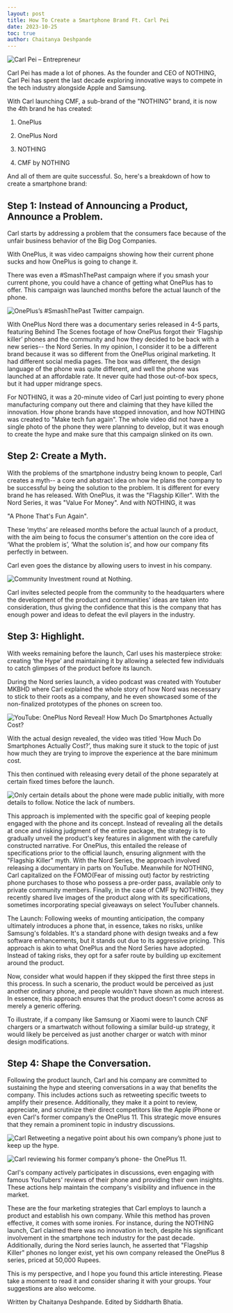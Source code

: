 ```yaml
---
layout: post
title: How To Create a Smartphone Brand Ft. Carl Pei
date: 2023-10-25
toc: true
author: Chaitanya Deshpande
---
```

![Carl Pei – Entrepreneur](<../../gallery/smrtphn-images/smrtphn (1).jpg>)  

Carl Pei has made a lot of phones. As the founder and CEO of NOTHING, Carl Pei has spent the last decade exploring innovative ways to compete in the tech industry alongside Apple and Samsung.
<!-- more -->
With Carl launching CMF, a sub-brand of the "NOTHING" brand, it is now the 4th brand he has created:

1. OnePlus

2. OnePlus Nord

3. NOTHING

4. CMF by NOTHING

And all of them are quite successful. So, here's a breakdown of how to create a smartphone brand:

## Step 1: Instead of Announcing a Product, Announce a Problem.

Carl starts by addressing a problem that the consumers face because of the unfair business behavior of the Big Dog Companies.

With OnePlus, it was video campaigns showing how their current phone sucks and how OnePlus is going to change it.

There was even a #SmashThePast campaign where if you smash your current phone, you could have a chance of getting what OnePlus has to offer. This campaign was launched months before the actual launch of the phone.
 
![OnePlus’s #SmashThePast Twitter campaign.](<../../gallery/smrtphn-images/smrtphn (2).png>)  

With OnePlus Nord there was a documentary series released in 4-5 parts, featuring Behind The Scenes footage of how OnePlus forgot their ‘Flagship killer’ phones and the community and how they decided to be back with a new series-- the Nord Series. In my opinion, I consider it to be a different brand because it was so different from the OnePlus original marketing. It had different social media pages. The box was different, the design language of the phone was quite different, and well the phone was launched at an affordable rate. It never quite had those out-of-box specs, but it had upper midrange specs.

For NOTHING, it was a 20-minute video of Carl just pointing to every phone manufacturing company out there and claiming that they have killed the innovation. How phone brands have stopped innovation, and how NOTHING was created to "Make tech fun again". The whole video did not have a single photo of the phone they were planning to develop, but it was enough to create the hype and make sure that this campaign slinked on its own.

## Step 2: Create a Myth.

With the problems of the smartphone industry being known to people, Carl creates a myth-- a core and abstract idea on how he plans the company to be successful by being the solution to the problem. It is different for every brand he has released. With OnePlus, it was the "Flagship Killer". With the Nord Series, it was "Value For Money". And with NOTHING, it was

"A Phone That's Fun Again".

These ‘myths’ are released months before the actual launch of a product, with the aim being to focus the consumer's attention on the core idea of ‘What the problem is’, ‘What the solution is’, and how our company fits perfectly in between.

Carl even goes the distance by allowing users to invest in his company.

![Community Investment round at Nothing.](<../../gallery/smrtphn-images/smrtphn (3).png>)  

Carl invites selected people from the community to the headquarters where the development of the product and communities' ideas are taken into consideration, thus giving the confidence that this is the company that has enough power and ideas to defeat the evil players in the industry.

## Step 3: Highlight.

With weeks remaining before the launch, Carl uses his masterpiece stroke: creating ‘the Hype’ and maintaining it by allowing a selected few individuals to catch glimpses of the product before its launch.

During the Nord series launch, a video podcast was created with Youtuber MKBHD where Carl explained the whole story of how Nord was necessary to stick to their roots as a company, and he even showcased some of the non-finalized prototypes of the phones on screen too.

![YouTube: OnePlus Nord Reveal! How Much Do Smartphones Actually Cost?](<../../gallery/smrtphn-images/smrtphn (4).png>)  

With the actual design revealed, the video was titled ‘How Much Do Smartphones Actually Cost?’, thus making sure it stuck to the topic of just how much they are trying to improve the experience at the bare minimum cost.

This then continued with releasing every detail of the phone separately at certain fixed times before the launch.

![Only certain details about the phone were made public initially, with more details to follow. Notice the lack of numbers.](<../../gallery/smrtphn-images/smrtphn (2).jpg>)  

This approach is implemented with the specific goal of keeping people engaged with the phone and its concept. Instead of revealing all the details at once and risking judgment of the entire package, the strategy is to gradually unveil the product's key features in alignment with the carefully constructed narrative. For OnePlus, this entailed the release of specifications prior to the official launch, ensuring alignment with the "Flagship Killer" myth. With the Nord Series, the approach involved releasing a documentary in parts on YouTube. Meanwhile for NOTHING, Carl capitalized on the FOMO(Fear of missing out) factor by restricting phone purchases to those who possess a pre-order pass, available only to private community members. Finally, in the case of CMF by NOTHING, they recently shared live images of the product along with its specifications, sometimes incorporating special giveaways on select YouTuber channels.

The Launch: Following weeks of mounting anticipation, the company ultimately introduces a phone that, in essence, takes no risks, unlike Samsung's foldables. It's a standard phone with design tweaks and a few software enhancements, but it stands out due to its aggressive pricing. This approach is akin to what OnePlus and the Nord Series have adopted. Instead of taking risks, they opt for a safer route by building up excitement around the product.

Now, consider what would happen if they skipped the first three steps in this process. In such a scenario, the product would be perceived as just another ordinary phone, and people wouldn't have shown as much interest. In essence, this approach ensures that the product doesn't come across as merely a generic offering.

To illustrate, if a company like Samsung or Xiaomi were to launch CNF chargers or a smartwatch without following a similar build-up strategy, it would likely be perceived as just another charger or watch with minor design modifications.

## Step 4: Shape the Conversation.

Following the product launch, Carl and his company are committed to sustaining the hype and steering conversations in a way that benefits the company. This includes actions such as retweeting specific tweets to amplify their presence. Additionally, they make it a point to review, appreciate, and scrutinize their direct competitors like the Apple iPhone or even Carl's former company’s the OnePlus 11. This strategic move ensures that they remain a prominent topic in industry discussions.

![Carl Retweeting a negative point about his own company’s phone just to keep up the hype.](<../../gallery/smrtphn-images/smrtphn (5).png>)
 
![Carl reviewing his former company’s phone- the OnePlus 11.](<../../gallery/smrtphn-images/smrtphn (1).png>)

Carl's company actively participates in discussions, even engaging with famous YouTubers' reviews of their phone and providing their own insights. These actions help maintain the company's visibility and influence in the market.

These are the four marketing strategies that Carl employs to launch a product and establish his own company. While this method has proven effective, it comes with some ironies. For instance, during the NOTHING launch, Carl claimed there was no innovation in tech, despite his significant involvement in the smartphone tech industry for the past decade. Additionally, during the Nord series launch, he asserted that "Flagship Killer" phones no longer exist, yet his own company released the OnePlus 8 series, priced at 50,000 Rupees.

This is my perspective, and I hope you found this article interesting. Please take a moment to read it and consider sharing it with your groups. Your suggestions are also welcome.

Written by Chaitanya Deshpande.
Edited by Siddharth Bhatia.